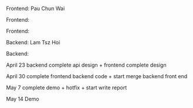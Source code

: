 Frontend: Pau Chun Wai

Frontend: 

Frontend: 

Backend: Lam Tsz Hoi

Backend: 




April 23 backend complete api design + frontend complete design

April 30 complete frontend backend code + start merge backend front end

May 7 complete demo + hotfix + start write report

May 14 Demo
